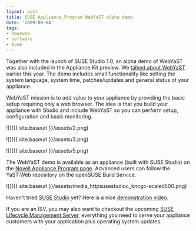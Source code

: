 ```yaml
---
layout: post
title: SUSE Appliance Program WebYaST alpha demo
date: '2009-08-04'
tags:
- newsuse
- software
- suse
---
```


Together with the launch of SUSE Studio 1.0, an alpha demo of WebYaST was also included in the Appliance Kit preview. We [talked about WebYaST](http://lizards.opensuse.org/2009/02/03/yast-web/) earlier this year. The demo includes small functionality like setting the system language, system time, patches/updates and general status of your appliance.

WebYaST mission is to add value to your appliance by providing the basic setup requiring only a web browser. The idea is that you build your appliance with Studio and include WebYaST so you can perform setup, configuration and basic monitoring.

 ![]({{ site.baseurl }}/assets/2.png)

 ![]({{ site.baseurl }}/assets/3.png)

 ![]({{ site.baseurl }}/assets/5.png)

The WebYaST demo is available as an appliance (built with SUSE Studio) on the [Novell Appliance Program page](http://www.novell.com/partners/technology/isv/appliance/program.html). Advanced users can follow the YaST:Web repository on the openSUSE Build Service.

 ![]({{ site.baseurl }}/assets/media_httpsusestudioc_kncgc-scaled500.png)

Haven't tried [SUSE Studio](http://www.susestudio.com) yet? Here is a nice [demonstration video.](http://www.novell.com/media/media.php?media=suse-studio-demonstration)

If you are an ISV, you may also want to checkout the upcoming [SUSE Lifecycle Management Server](http://www.novell.com/media/media.php?media=suse-lifecycle-management-server-preview), everything you need to serve your appliance customers with your application plus operating system updates.

